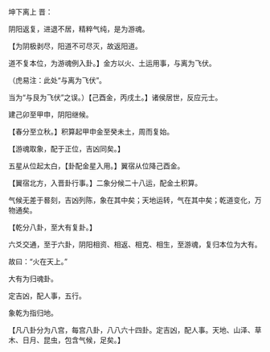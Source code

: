 坤下离上 晋：

阴阳返复，进退不居，精粹气纯，是为游魂。

【为阴极剥尽，阳道不可尽灭，故返阳道。

道不复本位，为游魂例入卦。】金方以火、土运用事，与离为飞伏。

（虎易注：此处“与离为飞伏”。

当为“与艮为飞伏”之误。）【己酉金，丙戌土。】诸侯居世，反应元士。

建己卯至甲申，阴阳继候。

【春分至立秋。】积算起甲申金至癸未土，周而复始。

【游魂取象，配于正位，吉凶同矣。】

五星从位起太白，【卦配金星入用。】翼宿从位降己酉金。

【翼宿北方，入晋卦行事。】二象分候二十八运，配金土积算。

气候无差于晷刻，吉凶列陈，象在其中矣；天地运转，气在其中矣；乾道变化，万物通矣。

【乾分八卦，至大有复卦。】

六爻交通，至于六卦，阴阳相资、相返、相克、相生，至游魂，复归本位为大有。

故曰：“火在天上。”

大有为归魂卦。

定吉凶，配人事，五行。

象乾为指归地。

【凡八卦分为八宫，每宫八卦，八八六十四卦。定吉凶，配人事。天地、山泽、草木、日月、昆虫，包含气候，足矣。】

